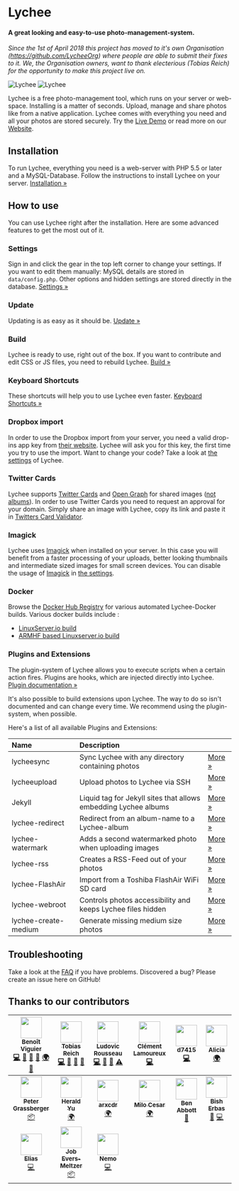# Lychee

#### A great looking and easy-to-use photo-management-system.

*Since the 1st of April 2018 this project has moved to it's own Organisation (https://github.com/LycheeOrg) where people are able to submit their fixes to it. We, the Organisation owners, want to thank electerious (Tobias Reich) for the opportunity to make this project live on.*

![Lychee](https://camo.githubusercontent.com/b9010f02c634219795950e034f511f4cf4af5c60/68747470733a2f2f732e656c6563746572696f75732e636f6d2f696d616765732f6c79636865652f312e6a706567)
![Lychee](https://camo.githubusercontent.com/5484591f0b15b6ba27d4845b292cc5d3a988b3b9/68747470733a2f2f732e656c6563746572696f75732e636f6d2f696d616765732f6c79636865652f322e6a706567)

Lychee is a free photo-management tool, which runs on your server or web-space. Installing is a matter of seconds. Upload, manage and share photos like from a native application. Lychee comes with everything you need and all your photos are stored securely. Try the [Live Demo](https://ld.electerious.com) or read more on our [Website](https://LycheeOrg.github.io).

## Installation

To run Lychee, everything you need is a web-server with PHP 5.5 or later and a MySQL-Database. Follow the instructions to install Lychee on your server. [Installation &#187;](https://github.com/LycheeOrg/Lychee/wiki/Installation)

## How to use

You can use Lychee right after the installation. Here are some advanced features to get the most out of it.

### Settings

Sign in and click the gear in the top left corner to change your settings. If you want to edit them manually: MySQL details are stored in `data/config.php`. Other options and hidden settings are stored directly in the database. [Settings &#187;](https://github.com/LycheeOrg/Lychee/wiki/Settings)

### Update

Updating is as easy as it should be.  [Update &#187;](https://github.com/LycheeOrg/Lychee/wiki/Update)

### Build

Lychee is ready to use, right out of the box. If you want to contribute and edit CSS or JS files, you need to rebuild Lychee. [Build &#187;](https://github.com/LycheeOrg/Lychee/wiki/Build)

### Keyboard Shortcuts

These shortcuts will help you to use Lychee even faster. [Keyboard Shortcuts &#187;](https://github.com/LycheeOrg/Lychee/wiki/Keyboard%20Shortcuts)

### Dropbox import

In order to use the Dropbox import from your server, you need a valid drop-ins app key from [their website](https://www.dropbox.com/developers/apps/create). Lychee will ask you for this key, the first time you try to use the import. Want to change your code? Take a look at [the settings](https://github.com/LycheeOrg/Lychee/wiki/Settings) of Lychee.

### Twitter Cards

Lychee supports [Twitter Cards](https://dev.twitter.com/docs/cards) and [Open Graph](http://opengraphprotocol.org) for shared images ([not albums](https://github.com/electerious/Lychee/issues/384)). In order to use Twitter Cards you need to request an approval for your domain. Simply share an image with Lychee, copy its link and paste it in [Twitters Card Validator](https://dev.twitter.com/docs/cards/validation/validator).

### Imagick

Lychee uses [Imagick](https://www.imagemagick.org) when installed on your server. In this case you will benefit from a faster processing of your uploads, better looking thumbnails and intermediate sized images for small screen devices. You can disable the usage of [Imagick](https://www.imagemagick.org) in [the settings](https://github.com/LycheeOrg/Lychee/wiki/Settings).

### Docker

Browse the [Docker Hub Registry](https://hub.docker.com/r/) for various automated Lychee-Docker builds.
Various docker builds include :
- [LinuxServer.io build](https://hub.docker.com/r/linuxserver/lychee/)
- [ARMHF based Linuxserver.io build](https://hub.docker.com/r/lsioarmhf/lychee/)

### Plugins and Extensions

The plugin-system of Lychee allows you to execute scripts when a certain action fires. Plugins are hooks, which are injected directly into Lychee. [Plugin documentation &#187;](https://github.com/LycheeOrg/Lychee/wiki/Plugins)

It's also possible to build extensions upon Lychee. The way to do so isn't documented and can change every time. We recommend using the plugin-system, when possible.

Here's a list of all available Plugins and Extensions:

| Name | Description | |
|:-----------|:------------|:------------|
| lycheesync | Sync Lychee with any directory containing photos | [More &#187;](https://github.com/GustavePate/lycheesync) |
| lycheeupload | Upload photos to Lychee via SSH | [More &#187;](https://github.com/r0x0r/lycheeupload) |
| Jekyll | Liquid tag for Jekyll sites that allows embedding Lychee albums | [More &#187;](https://gist.github.com/tobru/9171700) |
| lychee-redirect | Redirect from an album-name to a Lychee-album | [More &#187;](https://github.com/electerious/lychee-redirect) |
| lychee-watermark | Adds a second watermarked photo when uploading images | [More &#187;](https://github.com/electerious/lychee-watermark) |
| lychee-rss | Creates a RSS-Feed out of your photos | [More &#187;](https://github.com/cternes/Lychee-RSS) |
| lychee-FlashAir | Import from a Toshiba FlashAir WiFi SD card | [More &#187;](https://github.com/mhp/Lychee-FlashAir) |
| lychee-webroot | Controls photos accessibility and keeps Lychee files hidden | [More &#187;](https://github.com/Bramas/lychee-webroot) |
| lychee-create-medium | Generate missing medium size photos | [More &#187;](https://github.com/Bramas/lychee-create-medium) |

## Troubleshooting

Take a look at the [FAQ](https://github.com/LycheeOrg/Lychee/wiki/FAQ) if you have problems. Discovered a bug? Please create an issue here on GitHub!


## Thanks to our contributors

<!-- ALL-CONTRIBUTORS-LIST:START - Do not remove or modify this section -->
<!-- prettier-ignore -->
| [<img src="https://avatars3.githubusercontent.com/u/627094?v=4" width="48px;"/><br /><sub><b>Benoît Viguier</b></sub>](https://github.com/ildyria)<br />[💻](https://github.com/LycheeOrg/Lychee/commits?author=ildyria "Code") [🐛](https://github.com/LycheeOrg/Lychee/issues?q=author%3Aildyria "Bug reports") [🎨](#design-ildyria "Design") [📖](https://github.com/LycheeOrg/Lychee/commits?author=ildyria "Documentation") [🌍](#translation-ildyria "Translation") [👀](#review-ildyria "Reviewed Pull Requests") | [<img src="https://avatars1.githubusercontent.com/u/499088?v=4" width="48px;"/><br /><sub><b>Tobias Reich</b></sub>](http://electerious.com)<br />[💻](https://github.com/LycheeOrg/Lychee/commits?author=electerious "Code") [📖](https://github.com/LycheeOrg/Lychee/commits?author=electerious "Documentation") [🐛](https://github.com/LycheeOrg/Lychee/issues?q=author%3Aelecterious "Bug reports") [🎨](#design-electerious "Design") | [<img src="https://avatars1.githubusercontent.com/u/398496?v=4" width="48px;"/><br /><sub><b>Ludovic Rousseau</b></sub>](http://ludovicrousseau.blogspot.com/)<br />[💻](https://github.com/LycheeOrg/Lychee/commits?author=LudovicRousseau "Code") [🐛](https://github.com/LycheeOrg/Lychee/issues?q=author%3ALudovicRousseau "Bug reports") [📖](https://github.com/LycheeOrg/Lychee/commits?author=LudovicRousseau "Documentation") [⚠️](https://github.com/LycheeOrg/Lychee/commits?author=LudovicRousseau "Tests") | [<img src="https://avatars2.githubusercontent.com/u/2447419?v=4" width="48px;"/><br /><sub><b>Clément Lamoureux</b></sub>](http://www.clementlamoureux.fr)<br />[💻](https://github.com/LycheeOrg/Lychee/commits?author=clementlamoureux "Code") | [<img src="https://avatars3.githubusercontent.com/u/1611702?v=4" width="48px;"/><br /><sub><b>d7415</b></sub>](https://github.com/d7415)<br />[💻](https://github.com/LycheeOrg/Lychee/commits?author=d7415 "Code") | [<img src="https://avatars1.githubusercontent.com/u/43773363?v=4" width="48px;"/><br /><sub><b>Alicia</b></sub>](https://github.com/deatheguard)<br />[🌍](#translation-deatheguard "Translation") |
| :---: | :---: | :---: | :---: | :---: | :---: |
| [<img src="https://avatars0.githubusercontent.com/u/666289?v=4" width="48px;"/><br /><sub><b>Peter Grassberger</b></sub>](http://petergrassberger.com)<br />[📦](#platform-PeterTheOne "Packaging/porting to new platform") | [<img src="https://avatars2.githubusercontent.com/u/3388604?v=4" width="48px;"/><br /><sub><b>Herald Yu</b></sub>](https://twitter.com/herald_yu)<br />[🌍](#translation-yuhr123 "Translation") | [<img src="https://avatars0.githubusercontent.com/u/34399111?v=4" width="48px;"/><br /><sub><b>arxcdr</b></sub>](https://github.com/arxcdr)<br />[🌍](#translation-arxcdr "Translation") | [<img src="https://avatars2.githubusercontent.com/u/5261909?v=4" width="48px;"/><br /><sub><b>Milo Cesar</b></sub>](http://mcesar.nl)<br />[🌍](#translation-milo526 "Translation") | [<img src="https://avatars2.githubusercontent.com/u/2616473?v=4" width="48px;"/><br /><sub><b>Ben Abbott</b></sub>](https://github.com/benabbottnz)<br />[📖](https://github.com/LycheeOrg/Lychee/commits?author=benabbottnz "Documentation") | [<img src="https://avatars3.githubusercontent.com/u/42714627?v=4" width="48px;"/><br /><sub><b>Bish Erbas</b></sub>](https://github.com/bisherbas)<br />[🐛](https://github.com/LycheeOrg/Lychee/issues?q=author%3Abisherbas "Bug reports") [💻](https://github.com/LycheeOrg/Lychee/commits?author=bisherbas "Code") |
| [<img src="https://avatars1.githubusercontent.com/u/6170129?v=4" width="48px;"/><br /><sub><b>Elias</b></sub>](https://github.com/elias-fauser)<br />[💻](https://github.com/LycheeOrg/Lychee/commits?author=elias-fauser "Code") | [<img src="https://avatars2.githubusercontent.com/u/2380127?v=4" width="48px;"/><br /><sub><b>Job Evers‐Meltzer</b></sub>](https://github.com/jobevers)<br />[📦](#platform-jobevers "Packaging/porting to new platform") | [<img src="https://avatars3.githubusercontent.com/u/584253?v=4" width="48px;"/><br /><sub><b>Nemo</b></sub>](https://captnemo.in)<br />[💻](https://github.com/LycheeOrg/Lychee/commits?author=captn3m0 "Code") |
<!-- ALL-CONTRIBUTORS-LIST:END -->
